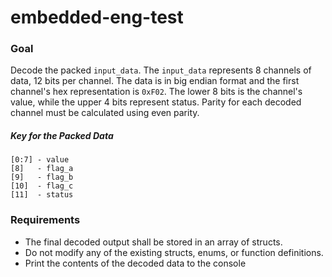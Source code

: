 # embedded-eng-test

### Goal ###

Decode the packed `input_data`.  The `input_data` represents 8 channels of data, 12 bits per channel.  The data is in big endian format and the first channel's hex representation is `0xF02`.  The lower 8 bits is the channel's value, while the upper 4 bits represent status.  Parity for each decoded channel must be calculated using even parity.  

##### Key for the Packed Data

```
[0:7] - value  
[8]   - flag_a  
[9]   - flag_b  
[10]  - flag_c  
[11]  - status  
```

### Requirements ###

* The final decoded output shall be stored in an array of structs.  
* Do not modify any of the existing structs, enums, or function definitions.
* Print the contents of the decoded data to the console
